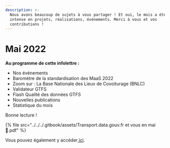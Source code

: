 ```yaml
---
description: >-
  Nous avons beaucoup de sujets à vous partager ! Et oui, le mois a été riche et
  intense en projets, réalisations, événements. Merci à vous et vos
  contributions !
---
```


# Mai 2022

**Au programme de cette infolettre :**

* Nos événements
* Baromètre de la standardisation des MaaS 2022
* Zoom sur : La Base Nationale des Lieux de Covoiturage (BNLC)
* Validateur GTFS
* Flash Qualité des données GTFS
* Nouvelles publications&#x20;
* Statistique du mois

Bonne lecture !

{% file src="../../../.gitbook/assets/Transport.data.gouv.fr et vous en mai 🚀.pdf" %}



Vous pouvez également y accéder[ ici](https://mailchi.mp/9d0e62f640dd/des-nouvelles-de-transportdatagouvfr-info-lettre-avril-6088133).

